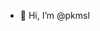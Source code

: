 - 👋 Hi, I’m @pkmsl

<!---
pkmsl/pkmsl is a ✨ special ✨ repository because its `README.md` (this file) appears on your GitHub profile.
You can click the Preview link to take a look at your changes.
--->
